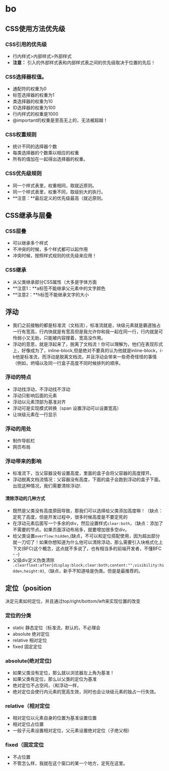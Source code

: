 # bo
## CSS使用方法优先级

### CSS引用的优先级

+ 行内样式>内部样式>外部样式
+  **注意：** 引入的外部样式表和内部样式表之间的优先级取决于位置的先后！

### CSS选择器权值。
+ 通配符的权重为0
+ 标签选择器的权重为1
+ 类选择器的权重为10
+ ID选择器的权重为100
+ 行内样式的权重是1000
+ @important的权重是至高无上的，无法被超越！

### CSS权重规则 
+ 统计不同的选择器个数
+ 每类选择器的个数乘以相应的权重
+ 所有的值加在一起得出选择器的权重。

### CSS优先级规则
+ 同一个样式表里，权重相同，取就近原则。
+ 同一个样式表里，权重不同，取级别大的执行。
+ **注意：**最后定义的优先级最高（就近原则。

## CSS继承与层叠

### CSS层叠
+ 可以继承多个样式
+ 不冲突的时候，多个样式都可以起作用
+ 冲突时候，按照样式规则的优先级来应用！

### CSS继承
+ 从父类继承部分CSS属性（大多是字体方面
+ **注意1：**a标签不能继承父元素中的文字颜色
+ **注意2：**h标签不能继承文字的大小


## 浮动
+ 我们之前接触的都是标准流（文档流），标准流就是，块级元素就是霸道独占一行有宽高，行内快就是有宽高但是我允许你和我一起在同一行，行内就是可怜弱小又无助，只能被内容撑着，宽高没作用。
+ 浮动的意思，就是浮起来了，脱离了文档流！你可以理解为，他们在表现形式上，好像成为了，inline-block,但是绝对不要真的认为他就是inline-block，i-b他是标准流，而浮动是脱离文档流，并且浮动会带来一些奇奇怪怪的事情（例如，坍塌以及同一行盒子高度不同时候排列的顺序。

### 浮动的特点
+ 浮动找浮动，不浮动找不浮动
+ 浮动只影响后面的元素
+ 浮动以元素顶部为基准对齐
+ 浮动可是实现模式转换（span 设置浮动可以设置宽高）
+ 让块级元素在一行显示

### 浮动的用处

+ 制作导航栏
+ 网页布局

### 浮动带来的影响
+ 标准流下，当父容器没有设置高度，里面的盒子会将父容器的高度撑开。
+ 浮动脱离文档流情况：父容器没有高度，下面的盒子会跑到浮动的盒子下面。出现这种情况，我们需要清除浮动!.

#### 清除浮动的几种方式
+ 既然是父类没有高度原因导致，那我们可以选择给父类添加高度嘛！（缺点：定死了高度，但是开发过程中，很多时候高度是不要定死的
+ 在浮动元素后面写一个多余的div，然后设置样式`clear:both`，（缺点：添加了不需要的节点。如果页面浮动布局多，就要增加很多空div。
+ 给父类设置`overflow:hidden`,(缺点，不可以和定位搭配使用，因为超出部分就一刀切了！如果你想知道为什么他可以清除浮动，那么需要引入块格式化上下文(BFC)这个概念，这点就不多说了，也有相当多的前端开发者，不懂BFC - -)
+ 父级div定义伪类清除` .clearfloat:after{display:block;clear:both;content:"";visibility:hidden;height:0}`,（缺点，新手不知道啥是伪类。但是是最推荐的。

## 定位（position
决定元素如何定位，并且通过top/right/bottom/left来实现位置的改变

### 定位的分类
+ static 静态定位（标准流，默认的，不必理会
+ absolute 绝对定位 
+ relative 相对定位
+ fixed 固定定位

### absolute(绝对定位)

+ 如果父类没有定位，那么就以浏览器左上角为基准！
+ 如果父类有定位，那么以父类的定位为基准
+ 绝对定位不占空间，（和浮动一样，
+ 绝对定位会使行内元素的宽高生效，同时也会让块级元素的独占一行失效。

### relative（相对定位
+ 相对定位以元素自身的位置为基准设置位置
+ 相对定位占位置
+ 一般子元素设置相对定位，父元素设置绝对定位（子绝父相）

### fixed（固定定位
+ 不占位置
+ 不管怎么样，我就在这个窗口的某一个地方，定死在这里。




